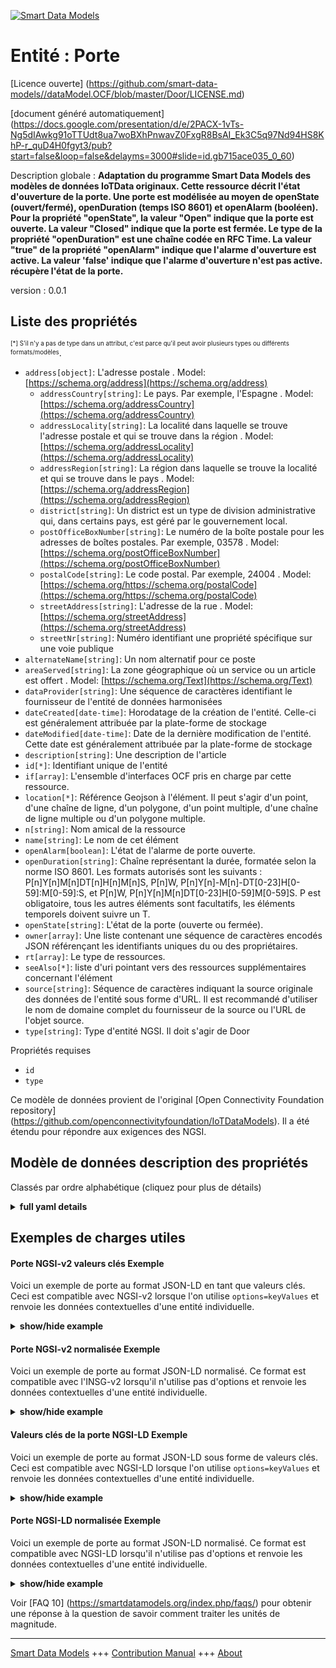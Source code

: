 <!-- 10-Header -->  
[![Smart Data Models](https://smartdatamodels.org/wp-content/uploads/2022/01/SmartDataModels_logo.png "Logo")](https://smartdatamodels.org)  
Entité : Porte  
==============<!-- /10-Header -->  
<!-- 15-License -->  
[Licence ouverte] (https://github.com/smart-data-models//dataModel.OCF/blob/master/Door/LICENSE.md)  
[document généré automatiquement] (https://docs.google.com/presentation/d/e/2PACX-1vTs-Ng5dIAwkg91oTTUdt8ua7woBXhPnwavZ0FxgR8BsAI_Ek3C5q97Nd94HS8KhP-r_quD4H0fgyt3/pub?start=false&loop=false&delayms=3000#slide=id.gb715ace035_0_60)  
<!-- /15-License -->  
<!-- 20-Description -->  
Description globale : **Adaptation du programme Smart Data Models des modèles de données IoTData originaux. Cette ressource décrit l'état d'ouverture de la porte. Une porte est modélisée au moyen de openState (ouvert/fermé), openDuration (temps ISO 8601) et openAlarm (booléen). Pour la propriété "openState", la valeur "Open" indique que la porte est ouverte. La valeur "Closed" indique que la porte est fermée. Le type de la propriété "openDuration" est une chaîne codée en RFC Time. La valeur "true" de la propriété "openAlarm" indique que l'alarme d'ouverture est active. La valeur 'false' indique que l'alarme d'ouverture n'est pas active. récupère l'état de la porte.**  
version : 0.0.1  
<!-- /20-Description -->  
<!-- 30-PropertiesList -->  

## Liste des propriétés  

<sup><sub>[*] S'il n'y a pas de type dans un attribut, c'est parce qu'il peut avoir plusieurs types ou différents formats/modèles</sub></sup>.  
- `address[object]`: L'adresse postale  . Model: [https://schema.org/address](https://schema.org/address)	- `addressCountry[string]`: Le pays. Par exemple, l'Espagne  . Model: [https://schema.org/addressCountry](https://schema.org/addressCountry)  
	- `addressLocality[string]`: La localité dans laquelle se trouve l'adresse postale et qui se trouve dans la région  . Model: [https://schema.org/addressLocality](https://schema.org/addressLocality)  
	- `addressRegion[string]`: La région dans laquelle se trouve la localité et qui se trouve dans le pays  . Model: [https://schema.org/addressRegion](https://schema.org/addressRegion)  
	- `district[string]`: Un district est un type de division administrative qui, dans certains pays, est géré par le gouvernement local.    
	- `postOfficeBoxNumber[string]`: Le numéro de la boîte postale pour les adresses de boîtes postales. Par exemple, 03578  . Model: [https://schema.org/postOfficeBoxNumber](https://schema.org/postOfficeBoxNumber)  
	- `postalCode[string]`: Le code postal. Par exemple, 24004  . Model: [https://schema.org/https://schema.org/postalCode](https://schema.org/https://schema.org/postalCode)  
	- `streetAddress[string]`: L'adresse de la rue  . Model: [https://schema.org/streetAddress](https://schema.org/streetAddress)  
	- `streetNr[string]`: Numéro identifiant une propriété spécifique sur une voie publique    
- `alternateName[string]`: Un nom alternatif pour ce poste  - `areaServed[string]`: La zone géographique où un service ou un article est offert  . Model: [https://schema.org/Text](https://schema.org/Text)- `dataProvider[string]`: Une séquence de caractères identifiant le fournisseur de l'entité de données harmonisées  - `dateCreated[date-time]`: Horodatage de la création de l'entité. Celle-ci est généralement attribuée par la plate-forme de stockage  - `dateModified[date-time]`: Date de la dernière modification de l'entité. Cette date est généralement attribuée par la plate-forme de stockage  - `description[string]`: Une description de l'article  - `id[*]`: Identifiant unique de l'entité  - `if[array]`: L'ensemble d'interfaces OCF pris en charge par cette ressource.  - `location[*]`: Référence Geojson à l'élément. Il peut s'agir d'un point, d'une chaîne de ligne, d'un polygone, d'un point multiple, d'une chaîne de ligne multiple ou d'un polygone multiple.  - `n[string]`: Nom amical de la ressource  - `name[string]`: Le nom de cet élément  - `openAlarm[boolean]`: L'état de l'alarme de porte ouverte.  - `openDuration[string]`: Chaîne représentant la durée, formatée selon la norme ISO 8601. Les formats autorisés sont les suivants : P[n]Y[n]M[n]DT[n]H[n]M[n]S, P[n]W, P[n]Y[n]-M[n]-DT[0-23]H[0-59]:M[0-59]:S, et P[n]W, P[n]Y[n]M[n]DT[0-23]H[0-59]M[0-59]S. P est obligatoire, tous les autres éléments sont facultatifs, les éléments temporels doivent suivre un T.  - `openState[string]`: L'état de la porte (ouverte ou fermée).  - `owner[array]`: Une liste contenant une séquence de caractères encodés JSON référençant les identifiants uniques du ou des propriétaires.  - `rt[array]`: Le type de ressources.  - `seeAlso[*]`: liste d'uri pointant vers des ressources supplémentaires concernant l'élément  - `source[string]`: Séquence de caractères indiquant la source originale des données de l'entité sous forme d'URL. Il est recommandé d'utiliser le nom de domaine complet du fournisseur de la source ou l'URL de l'objet source.  - `type[string]`: Type d'entité NGSI. Il doit s'agir de Door  <!-- /30-PropertiesList -->  
<!-- 35-RequiredProperties -->  
Propriétés requises  
- `id`  - `type`  <!-- /35-RequiredProperties -->  
<!-- 40-RequiredProperties -->  
Ce modèle de données provient de l'original [Open Connectivity Foundation repository] (https://github.com/openconnectivityfoundation/IoTDataModels). Il a été étendu pour répondre aux exigences des NGSI.  
<!-- /40-RequiredProperties -->  
<!-- 50-DataModelHeader -->  
## Modèle de données description des propriétés  
Classés par ordre alphabétique (cliquez pour plus de détails)  
<!-- /50-DataModelHeader -->  
<!-- 60-ModelYaml -->  
<details><summary><strong>full yaml details</strong></summary>    
```yaml  
Door:    
  description: 'Smart Data Models Program adaptation of the original IoTData data Models. This Resource describes the open state of the door. A door is modelled by means of openState (Open/Closed), openDuration (ISO 8601 Time), and openAlarm (boolean). For Property ''openState'', the value ''Open'' indicates the door is open. The value ''Closed'' indicates the door is closed. The type of Property ''openDuration'' is an RFC Time encoded string. The Property ''openAlarm'' value ''true'' indicates that the open alarm is active. The openAlarm value ''false'' indicates that open alarm is not active. retrieves the state of the Door.'    
  properties:    
    address:    
      description: The mailing address    
      properties:    
        addressCountry:    
          description: 'The country. For example, Spain'    
          type: string    
          x-ngsi:    
            model: https://schema.org/addressCountry    
            type: Property    
        addressLocality:    
          description: 'The locality in which the street address is, and which is in the region'    
          type: string    
          x-ngsi:    
            model: https://schema.org/addressLocality    
            type: Property    
        addressRegion:    
          description: 'The region in which the locality is, and which is in the country'    
          type: string    
          x-ngsi:    
            model: https://schema.org/addressRegion    
            type: Property    
        district:    
          description: 'A district is a type of administrative division that, in some countries, is managed by the local government'    
          type: string    
          x-ngsi:    
            type: Property    
        postOfficeBoxNumber:    
          description: 'The post office box number for PO box addresses. For example, 03578'    
          type: string    
          x-ngsi:    
            model: https://schema.org/postOfficeBoxNumber    
            type: Property    
        postalCode:    
          description: 'The postal code. For example, 24004'    
          type: string    
          x-ngsi:    
            model: https://schema.org/https://schema.org/postalCode    
            type: Property    
        streetAddress:    
          description: The street address    
          type: string    
          x-ngsi:    
            model: https://schema.org/streetAddress    
            type: Property    
        streetNr:    
          description: Number identifying a specific property on a public street    
          type: string    
          x-ngsi:    
            type: Property    
      type: object    
      x-ngsi:    
        model: https://schema.org/address    
        type: Property    
    alternateName:    
      description: An alternative name for this item    
      type: string    
      x-ngsi:    
        type: Property    
    areaServed:    
      description: The geographic area where a service or offered item is provided    
      type: string    
      x-ngsi:    
        model: https://schema.org/Text    
        type: Property    
    dataProvider:    
      description: A sequence of characters identifying the provider of the harmonised data entity    
      type: string    
      x-ngsi:    
        type: Property    
    dateCreated:    
      description: Entity creation timestamp. This will usually be allocated by the storage platform    
      format: date-time    
      type: string    
      x-ngsi:    
        type: Property    
    dateModified:    
      description: Timestamp of the last modification of the entity. This will usually be allocated by the storage platform    
      format: date-time    
      type: string    
      x-ngsi:    
        type: Property    
    description:    
      description: A description of this item    
      type: string    
      x-ngsi:    
        type: Property    
    id:    
      anyOf:    
        - description: Identifier format of any NGSI entity    
          maxLength: 256    
          minLength: 1    
          pattern: ^[\w\-\.\{\}\$\+\*\[\]`|~^@!,:\\]+$    
          type: string    
          x-ngsi:    
            type: Property    
        - description: Identifier format of any NGSI entity    
          format: uri    
          type: string    
          x-ngsi:    
            type: Property    
      description: Unique identifier of the entity    
      x-ngsi:    
        type: Property    
    if:    
      description: The OCF Interface set supported by this Resource.    
      items:    
        enum:    
          - oic.if.a    
          - oic.if.baseline    
        type: string    
      minItems: 2    
      readOnly: true    
      type: array    
      uniqueItems: true    
      x-ngsi:    
        type: Property    
    location:    
      description: 'Geojson reference to the item. It can be Point, LineString, Polygon, MultiPoint, MultiLineString or MultiPolygon'    
      oneOf:    
        - description: Geojson reference to the item. Point    
          properties:    
            bbox:    
              items:    
                type: number    
              minItems: 4    
              type: array    
            coordinates:    
              items:    
                type: number    
              minItems: 2    
              type: array    
            type:    
              enum:    
                - Point    
              type: string    
          required:    
            - type    
            - coordinates    
          title: GeoJSON Point    
          type: object    
          x-ngsi:    
            type: GeoProperty    
        - description: Geojson reference to the item. LineString    
          properties:    
            bbox:    
              items:    
                type: number    
              minItems: 4    
              type: array    
            coordinates:    
              items:    
                items:    
                  type: number    
                minItems: 2    
                type: array    
              minItems: 2    
              type: array    
            type:    
              enum:    
                - LineString    
              type: string    
          required:    
            - type    
            - coordinates    
          title: GeoJSON LineString    
          type: object    
          x-ngsi:    
            type: GeoProperty    
        - description: Geojson reference to the item. Polygon    
          properties:    
            bbox:    
              items:    
                type: number    
              minItems: 4    
              type: array    
            coordinates:    
              items:    
                items:    
                  items:    
                    type: number    
                  minItems: 2    
                  type: array    
                minItems: 4    
                type: array    
              type: array    
            type:    
              enum:    
                - Polygon    
              type: string    
          required:    
            - type    
            - coordinates    
          title: GeoJSON Polygon    
          type: object    
          x-ngsi:    
            type: GeoProperty    
        - description: Geojson reference to the item. MultiPoint    
          properties:    
            bbox:    
              items:    
                type: number    
              minItems: 4    
              type: array    
            coordinates:    
              items:    
                items:    
                  type: number    
                minItems: 2    
                type: array    
              type: array    
            type:    
              enum:    
                - MultiPoint    
              type: string    
          required:    
            - type    
            - coordinates    
          title: GeoJSON MultiPoint    
          type: object    
          x-ngsi:    
            type: GeoProperty    
        - description: Geojson reference to the item. MultiLineString    
          properties:    
            bbox:    
              items:    
                type: number    
              minItems: 4    
              type: array    
            coordinates:    
              items:    
                items:    
                  items:    
                    type: number    
                  minItems: 2    
                  type: array    
                minItems: 2    
                type: array    
              type: array    
            type:    
              enum:    
                - MultiLineString    
              type: string    
          required:    
            - type    
            - coordinates    
          title: GeoJSON MultiLineString    
          type: object    
          x-ngsi:    
            type: GeoProperty    
        - description: Geojson reference to the item. MultiLineString    
          properties:    
            bbox:    
              items:    
                type: number    
              minItems: 4    
              type: array    
            coordinates:    
              items:    
                items:    
                  items:    
                    items:    
                      type: number    
                    minItems: 2    
                    type: array    
                  minItems: 4    
                  type: array    
                type: array    
              type: array    
            type:    
              enum:    
                - MultiPolygon    
              type: string    
          required:    
            - type    
            - coordinates    
          title: GeoJSON MultiPolygon    
          type: object    
          x-ngsi:    
            type: GeoProperty    
      x-ngsi:    
        type: GeoProperty    
    n:    
      description: Friendly name of the Resource    
      maxLength: 64    
      readOnly: true    
      type: string    
      x-ngsi:    
        type: Property    
    name:    
      description: The name of this item    
      type: string    
      x-ngsi:    
        type: Property    
    openAlarm:    
      description: The state of the door open alarm.    
      type: boolean    
      x-ngsi:    
        type: Property    
    openDuration:    
      description: 'A string representing duration formatted as defined in ISO 8601. Allowable formats are: P[n]Y[n]M[n]DT[n]H[n]M[n]S, P[n]W, P[n]Y[n]-M[n]-DT[0-23]H[0-59]:M[0-59]:S, and P[n]W, P[n]Y[n]M[n]DT[0-23]H[0-59]M[0-59]S. P is mandatory, all other elements are optional, time elements must follow a T.'    
      pattern: ^(P(?!$)([0-9]+Y)?([0-9]+M)?([0-9]+W)?([0-9]+D)?((T(?=[0-9]+[HMS])([0-9]+H)?([0-9]+M)?([0-9]+S)?)?))$|^(P[0-9]+W)$|^(P[0-9]{4})-(1[0-2]|0[1-9])-(3[0-1]|2[0-9]|1[0-9]|0[1-9])T(2[0-3]|1[0-9]|0[1-9]):([0-5][0-9]):([0-5][0-9])$|^(P[0-9]{4})(1[0-2]|0[1-9])(3[0-1]|2[0-9]|1[0-9]|0[1-9])T(2[0-3]|1[0-9]|0[1-9])([0-5][0-9])([0-5][0-9])$    
      type: string    
      x-ngsi:    
        type: Property    
    openState:    
      description: The state of the door (open or closed).    
      enum:    
        - Open    
        - Closed    
      readOnly: true    
      type: string    
      x-ngsi:    
        type: Property    
    owner:    
      description: A List containing a JSON encoded sequence of characters referencing the unique Ids of the owner(s)    
      items:    
        anyOf:    
          - description: Identifier format of any NGSI entity    
            maxLength: 256    
            minLength: 1    
            pattern: ^[\w\-\.\{\}\$\+\*\[\]`|~^@!,:\\]+$    
            type: string    
            x-ngsi:    
              type: Property    
          - description: Identifier format of any NGSI entity    
            format: uri    
            type: string    
            x-ngsi:    
              type: Property    
        description: Unique identifier of the entity    
        x-ngsi:    
          type: Property    
      type: array    
      x-ngsi:    
        type: Property    
    rt:    
      description: The Resource Type.    
      items:    
        enum:    
          - oic.r.door    
        maxLength: 64    
        type: string    
      minItems: 1    
      readOnly: true    
      type: array    
      uniqueItems: true    
      x-ngsi:    
        type: Property    
    seeAlso:    
      description: list of uri pointing to additional resources about the item    
      oneOf:    
        - items:    
            format: uri    
            type: string    
          minItems: 1    
          type: array    
        - format: uri    
          type: string    
      x-ngsi:    
        type: Property    
    source:    
      description: 'A sequence of characters giving the original source of the entity data as a URL. Recommended to be the fully qualified domain name of the source provider, or the URL to the source object'    
      type: string    
      x-ngsi:    
        type: Property    
    type:    
      description: NGSI entity type. It has to be Door    
      enum:    
        - Door    
      type: string    
      x-ngsi:    
        type: Property    
  required:    
    - id    
    - type    
  type: object    
  x-derived-from: https://github.com/OpenInterConnect/IoTDataModels/blob/master/DoorResURI.swagger.json    
  x-disclaimer: 'Redistribution and use in source and binary forms, with or without modification, are permitted  provided that the license conditions are met. Copyleft (c) 2022 Contributors to Smart Data Models Program'    
  x-license-url: https://github.com/smart-data-models/dataModel.OCF/blob/master/Door/LICENSE.md    
  x-model-schema: https://smart-data-models.github.io/dataModel.IoTDataModels/Door/schema.json    
  x-model-tags: OCF    
  x-version: 0.0.1    
```  
</details>    
<!-- /60-ModelYaml -->  
<!-- 70-MiddleNotes -->  
<!-- /70-MiddleNotes -->  
<!-- 80-Examples -->  
## Exemples de charges utiles  
#### Porte NGSI-v2 valeurs clés Exemple  
Voici un exemple de porte au format JSON-LD en tant que valeurs clés. Ceci est compatible avec NGSI-v2 lorsque l'on utilise `options=keyValues` et renvoie les données contextuelles d'une entité individuelle.  
<details><summary><strong>show/hide example</strong></summary>    
```json  
{  
    "id": "urn:ngsi-ld:Door:id:TOAG:57173407",  
    "dateCreated": "1990-04-26T18:03:09Z",  
    "dateModified": "1977-10-15T20:23:28Z",  
    "source": "Nation choose relationship likely question. Myself if place again establish. A huge three. Know second government the pull cultural.",  
    "name": "Audience energy move. Morning eat turn clear.",  
    "alternateName": "Executive care mission decision black. Idea sing small factor head pick church. High opportunity cause property.",  
    "description": "Line indeed live reason five present art feel. Appear perform agent likely thousand act money. Rather bank we under.",  
    "dataProvider": "Guess break about. Their record road dinner seem. Course its respond himself former.",  
    "owner": [  
        "urn:ngsi-ld:Door:items:FOLZ:62728523",  
        "urn:ngsi-ld:Door:items:SWBM:66763373"  
    ],  
    "seeAlso": [  
        "urn:ngsi-ld:Door:items:TJTC:03125023"  
    ],  
    "location": {  
        "type": "Point",  
        "coordinates": [  
            47.4708025,  
            -27.301033  
        ]  
    },  
    "address": {  
        "streetAddress": "Learn place",  
        "addressLocality": "Wife however TV law fund. Paper beat five movie. Eight miss couple bag thank generation.",  
        "addressRegion": "Pull save fine team effort. The drive figure necessary across manager.",  
        "addressCountry": "True include management. Brother bank better she increase try. Partner stand next though house where.",  
        "postalCode": "",  
        "postOfficeBoxNumber": "Situation between run eat expect save process score. Into anyone his evening wife north director.",  
        "streetNr": "Develop story drive million push. Health lose old case administration. Foreign one agent candidate how wish member.",  
        "district": "Share sit simple notice. Dog car do his part."  
    },  
    "areaServed": "Material truth pattern ago other majority final when. Present produce manager well lose finish summer.",  
    "rt": [  
        "oic.r.door"  
    ],  
    "openDuration": "P1710168910W264733215084615551330344341353172274567622193828821450614981840335945689055955212929777261D",  
    "openState": "Open",  
    "openAlarm": false,  
    "n": "Size himself arrive although risk which",  
    "if": [  
        "oic.if.a",  
        "oic.if.baseline"  
    ],  
    "type": "Door"  
}  
```  
</details>  
#### Porte NGSI-v2 normalisée Exemple  
Voici un exemple de porte au format JSON-LD normalisé. Ce format est compatible avec l'INSG-v2 lorsqu'il n'utilise pas d'options et renvoie les données contextuelles d'une entité individuelle.  
<details><summary><strong>show/hide example</strong></summary>    
```json  
{  
    "id": "urn:ngsi-ld:Door:id:TOAG:57173407",  
    "dateCreated": {  
        "type": "DateTime",  
        "value": "1990-04-26T18:03:09Z"  
    },  
    "dateModified": {  
        "type": "DateTime",  
        "value": "1977-10-15T20:23:28Z"  
    },  
    "source": {  
        "type": "Text",  
        "value": "Nation choose relationship likely question. Myself if place again establish. A huge three. Know second government the pull cultural."  
    },  
    "name": {  
        "type": "Text",  
        "value": "Audience energy move. Morning eat turn clear."  
    },  
    "alternateName": {  
        "type": "Text",  
        "value": "Executive care mission decision black. Idea sing small factor head pick church. High opportunity cause property."  
    },  
    "description": {  
        "type": "Text",  
        "value": "Line indeed live reason five present art feel. Appear perform agent likely thousand act money. Rather bank we under."  
    },  
    "dataProvider": {  
        "type": "Text",  
        "value": "Guess break about. Their record road dinner seem. Course its respond himself former."  
    },  
    "owner": {  
        "type": "StructuredValue",  
        "value": [  
            "urn:ngsi-ld:Door:items:FOLZ:62728523",  
            "urn:ngsi-ld:Door:items:SWBM:66763373"  
        ]  
    },  
    "seeAlso": {  
        "type": "StructuredValue",  
        "value": [  
            "urn:ngsi-ld:Door:items:TJTC:03125023"  
        ]  
    },  
    "location": {  
        "type": "geo:json",  
        "value": {  
            "type": "Point",  
            "coordinates": [  
                47.4708025,  
                -27.301033  
            ]  
        }  
    },  
    "address": {  
        "type": "StructuredValue",  
        "value": {  
            "streetAddress": "Learn place",  
            "addressLocality": "Wife however TV law fund. Paper beat five movie. Eight miss couple bag thank generation.",  
            "addressRegion": "Pull save fine team effort. The drive figure necessary across manager.",  
            "addressCountry": "True include management. Brother bank better she increase try. Partner stand next though house where.",  
            "postalCode": "",  
            "postOfficeBoxNumber": "Situation between run eat expect save process score. Into anyone his evening wife north director.",  
            "streetNr": "Develop story drive million push. Health lose old case administration. Foreign one agent candidate how wish member.",  
            "district": "Share sit simple notice. Dog car do his part."  
        }  
    },  
    "areaServed": {  
        "type": "Text",  
        "value": "Material truth pattern ago other majority final when. Present produce manager well lose finish summer."  
    },  
    "rt": {  
        "type": "StructuredValue",  
        "value": [  
            "oic.r.door"  
        ]  
    },  
    "openDuration": {  
        "type": "Text",  
        "value": "P1710168910W264733215084615551330344341353172274567622193828821450614981840335945689055955212929777261D"  
    },  
    "openState": {  
        "type": "Text",  
        "value": "Open"  
    },  
    "openAlarm": {  
        "type": "Boolean",  
        "value": false  
    },  
    "n": {  
        "type": "Text",  
        "value": "Size himself arrive although risk which"  
    },  
    "if": {  
        "type": "StructuredValue",  
        "value": [  
            "oic.if.a",  
            "oic.if.baseline"  
        ]  
    },  
    "type": "Door"  
}  
```  
</details>  
#### Valeurs clés de la porte NGSI-LD Exemple  
Voici un exemple de porte au format JSON-LD sous forme de valeurs clés. Ceci est compatible avec NGSI-LD lorsque l'on utilise `options=keyValues` et renvoie les données contextuelles d'une entité individuelle.  
<details><summary><strong>show/hide example</strong></summary>    
```json  
{  
    "id": "urn:ngsi-ld:Door:id:TOAG:57173407",  
    "dateCreated": "1990-04-26T18:03:09Z",  
    "dateModified": "1977-10-15T20:23:28Z",  
    "source": "Nation choose relationship likely question. Myself if place again establish. A huge three. Know second government the pull cultural.",  
    "name": "Audience energy move. Morning eat turn clear.",  
    "alternateName": "Executive care mission decision black. Idea sing small factor head pick church. High opportunity cause property.",  
    "description": "Line indeed live reason five present art feel. Appear perform agent likely thousand act money. Rather bank we under.",  
    "dataProvider": "Guess break about. Their record road dinner seem. Course its respond himself former.",  
    "owner": [  
        "urn:ngsi-ld:Door:items:FOLZ:62728523",  
        "urn:ngsi-ld:Door:items:SWBM:66763373"  
    ],  
    "seeAlso": [  
        "urn:ngsi-ld:Door:items:TJTC:03125023"  
    ],  
    "location": {  
        "type": "Point",  
        "coordinates": [  
            47.4708025,  
            -27.301033  
        ]  
    },  
    "address": {  
        "streetAddress": "Learn place",  
        "addressLocality": "Wife however TV law fund. Paper beat five movie. Eight miss couple bag thank generation.",  
        "addressRegion": "Pull save fine team effort. The drive figure necessary across manager.",  
        "addressCountry": "True include management. Brother bank better she increase try. Partner stand next though house where.",  
        "postalCode": "",  
        "postOfficeBoxNumber": "Situation between run eat expect save process score. Into anyone his evening wife north director.",  
        "streetNr": "Develop story drive million push. Health lose old case administration. Foreign one agent candidate how wish member.",  
        "district": "Share sit simple notice. Dog car do his part."  
    },  
    "areaServed": "Material truth pattern ago other majority final when. Present produce manager well lose finish summer.",  
    "rt": [  
        "oic.r.door"  
    ],  
    "openDuration": "P1710168910W264733215084615551330344341353172274567622193828821450614981840335945689055955212929777261D",  
    "openState": "Open",  
    "openAlarm": false,  
    "n": "Size himself arrive although risk which",  
    "if": [  
        "oic.if.a",  
        "oic.if.baseline"  
    ],  
    "type": "Door",  
    "@context": [  
        "https://smartdatamodels.org/context.jsonld"  
    ]  
}  
```  
</details>  
#### Porte NGSI-LD normalisée Exemple  
Voici un exemple de porte au format JSON-LD normalisé. Ce format est compatible avec NGSI-LD lorsqu'il n'utilise pas d'options et renvoie les données contextuelles d'une entité individuelle.  
<details><summary><strong>show/hide example</strong></summary>    
```json  
{  
    "id": "urn:ngsi-ld:Door:id:TOAG:57173407",  
    "dateCreated": {  
        "type": "Property",  
        "value": {  
            "@type": "DateTime",  
            "@value": "1990-04-26T18:03:09Z"  
        }  
    },  
    "dateModified": {  
        "type": "Property",  
        "value": {  
            "@type": "DateTime",  
            "@value": "1977-10-15T20:23:28Z"  
        }  
    },  
    "source": {  
        "type": "Property",  
        "value": "Nation choose relationship likely question. Myself if place again establish. A huge three. Know second government the pull cultural."  
    },  
    "name": {  
        "type": "Property",  
        "value": "Audience energy move. Morning eat turn clear."  
    },  
    "alternateName": {  
        "type": "Property",  
        "value": "Executive care mission decision black. Idea sing small factor head pick church. High opportunity cause property."  
    },  
    "description": {  
        "type": "Property",  
        "value": "Line indeed live reason five present art feel. Appear perform agent likely thousand act money. Rather bank we under."  
    },  
    "dataProvider": {  
        "type": "Property",  
        "value": "Guess break about. Their record road dinner seem. Course its respond himself former."  
    },  
    "owner": {  
        "type": "Property",  
        "value": [  
            "urn:ngsi-ld:Door:items:FOLZ:62728523",  
            "urn:ngsi-ld:Door:items:SWBM:66763373"  
        ]  
    },  
    "seeAlso": {  
        "type": "Property",  
        "value": [  
            "urn:ngsi-ld:Door:items:TJTC:03125023"  
        ]  
    },  
    "location": {  
        "type": "GeoProperty",  
        "value": {  
            "type": "Point",  
            "coordinates": [  
                47.4708025,  
                -27.301033  
            ]  
        }  
    },  
    "address": {  
        "type": "Property",  
        "value": {  
            "streetAddress": "Learn place",  
            "addressLocality": "Wife however TV law fund. Paper beat five movie. Eight miss couple bag thank generation.",  
            "addressRegion": "Pull save fine team effort. The drive figure necessary across manager.",  
            "addressCountry": "True include management. Brother bank better she increase try. Partner stand next though house where.",  
            "postalCode": "",  
            "postOfficeBoxNumber": "Situation between run eat expect save process score. Into anyone his evening wife north director.",  
            "streetNr": "Develop story drive million push. Health lose old case administration. Foreign one agent candidate how wish member.",  
            "district": "Share sit simple notice. Dog car do his part."  
        }  
    },  
    "areaServed": {  
        "type": "Property",  
        "value": "Material truth pattern ago other majority final when. Present produce manager well lose finish summer."  
    },  
    "rt": {  
        "type": "Property",  
        "value": [  
            "oic.r.door"  
        ]  
    },  
    "openDuration": {  
        "type": "Property",  
        "value": "P1710168910W264733215084615551330344341353172274567622193828821450614981840335945689055955212929777261D"  
    },  
    "openState": {  
        "type": "Property",  
        "value": "Open"  
    },  
    "openAlarm": {  
        "type": "Property",  
        "value": false  
    },  
    "n": {  
        "type": "Property",  
        "value": "Size himself arrive although risk which"  
    },  
    "if": {  
        "type": "Property",  
        "value": [  
            "oic.if.a",  
            "oic.if.baseline"  
        ]  
    },  
    "type": "Door",  
    "@context": [  
        "https://smartdatamodels.org/context.jsonld"  
    ]  
}  
```  
</details><!-- /80-Examples -->  
<!-- 90-FooterNotes -->  
<!-- /90-FooterNotes -->  
<!-- 95-Units -->  
Voir [FAQ 10] (https://smartdatamodels.org/index.php/faqs/) pour obtenir une réponse à la question de savoir comment traiter les unités de magnitude.  
<!-- /95-Units -->  
<!-- 97-LastFooter -->  
---  
[Smart Data Models](https://smartdatamodels.org) +++ [Contribution Manual](https://bit.ly/contribution_manual) +++ [About](https://bit.ly/Introduction_SDM)<!-- /97-LastFooter -->  
